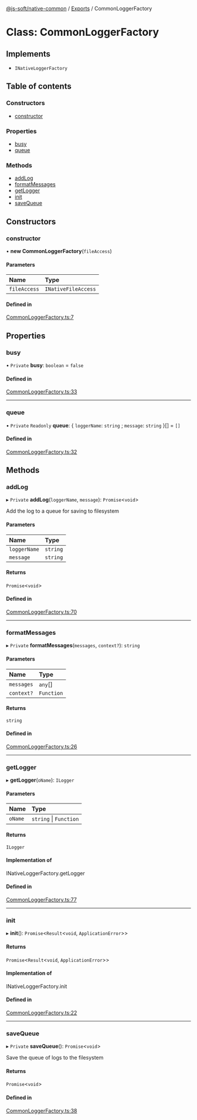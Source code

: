 [@js-soft/native-common](../README.md) / [Exports](../modules.md) / CommonLoggerFactory

# Class: CommonLoggerFactory

## Implements

- `INativeLoggerFactory`

## Table of contents

### Constructors

- [constructor](CommonLoggerFactory.md#constructor)

### Properties

- [busy](CommonLoggerFactory.md#busy)
- [queue](CommonLoggerFactory.md#queue)

### Methods

- [addLog](CommonLoggerFactory.md#addlog)
- [formatMessages](CommonLoggerFactory.md#formatmessages)
- [getLogger](CommonLoggerFactory.md#getlogger)
- [init](CommonLoggerFactory.md#init)
- [saveQueue](CommonLoggerFactory.md#savequeue)

## Constructors

### constructor

• **new CommonLoggerFactory**(`fileAccess`)

#### Parameters

| Name | Type |
| :------ | :------ |
| `fileAccess` | `INativeFileAccess` |

#### Defined in

[CommonLoggerFactory.ts:7](https://github.com/js-soft/ts-native-access/blob/feba5fc/packages/common/src/CommonLoggerFactory.ts#L7)

## Properties

### busy

• `Private` **busy**: `boolean` = `false`

#### Defined in

[CommonLoggerFactory.ts:33](https://github.com/js-soft/ts-native-access/blob/feba5fc/packages/common/src/CommonLoggerFactory.ts#L33)

___

### queue

• `Private` `Readonly` **queue**: { `loggerName`: `string` ; `message`: `string`  }[] = `[]`

#### Defined in

[CommonLoggerFactory.ts:32](https://github.com/js-soft/ts-native-access/blob/feba5fc/packages/common/src/CommonLoggerFactory.ts#L32)

## Methods

### addLog

▸ `Private` **addLog**(`loggerName`, `message`): `Promise`<`void`\>

Add the log to a queue for saving to filesystem

#### Parameters

| Name | Type |
| :------ | :------ |
| `loggerName` | `string` |
| `message` | `string` |

#### Returns

`Promise`<`void`\>

#### Defined in

[CommonLoggerFactory.ts:70](https://github.com/js-soft/ts-native-access/blob/feba5fc/packages/common/src/CommonLoggerFactory.ts#L70)

___

### formatMessages

▸ `Private` **formatMessages**(`messages`, `context?`): `string`

#### Parameters

| Name | Type |
| :------ | :------ |
| `messages` | `any`[] |
| `context?` | `Function` |

#### Returns

`string`

#### Defined in

[CommonLoggerFactory.ts:26](https://github.com/js-soft/ts-native-access/blob/feba5fc/packages/common/src/CommonLoggerFactory.ts#L26)

___

### getLogger

▸ **getLogger**(`oName`): `ILogger`

#### Parameters

| Name | Type |
| :------ | :------ |
| `oName` | `string` \| `Function` |

#### Returns

`ILogger`

#### Implementation of

INativeLoggerFactory.getLogger

#### Defined in

[CommonLoggerFactory.ts:77](https://github.com/js-soft/ts-native-access/blob/feba5fc/packages/common/src/CommonLoggerFactory.ts#L77)

___

### init

▸ **init**(): `Promise`<`Result`<`void`, `ApplicationError`\>\>

#### Returns

`Promise`<`Result`<`void`, `ApplicationError`\>\>

#### Implementation of

INativeLoggerFactory.init

#### Defined in

[CommonLoggerFactory.ts:22](https://github.com/js-soft/ts-native-access/blob/feba5fc/packages/common/src/CommonLoggerFactory.ts#L22)

___

### saveQueue

▸ `Private` **saveQueue**(): `Promise`<`void`\>

Save the queue of logs to the filesystem

#### Returns

`Promise`<`void`\>

#### Defined in

[CommonLoggerFactory.ts:38](https://github.com/js-soft/ts-native-access/blob/feba5fc/packages/common/src/CommonLoggerFactory.ts#L38)

